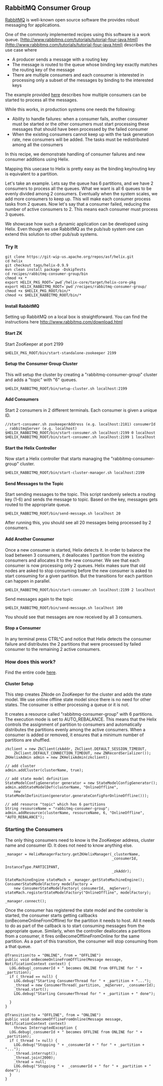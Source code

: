 <!---
Licensed to the Apache Software Foundation (ASF) under one
or more contributor license agreements.  See the NOTICE file
distributed with this work for additional information
regarding copyright ownership.  The ASF licenses this file
to you under the Apache License, Version 2.0 (the
"License"); you may not use this file except in compliance
with the License.  You may obtain a copy of the License at

  http://www.apache.org/licenses/LICENSE-2.0

Unless required by applicable law or agreed to in writing,
software distributed under the License is distributed on an
"AS IS" BASIS, WITHOUT WARRANTIES OR CONDITIONS OF ANY
KIND, either express or implied.  See the License for the
specific language governing permissions and limitations
under the License.
-->


RabbitMQ Consumer Group
-----------------------

[RabbitMQ](http://www.rabbitmq.com/) is well-known open source software the provides robust messaging for applications.

One of the commonly implemented recipes using this software is a work queue.  [http://www.rabbitmq.com/tutorials/tutorial-four-java.html](http://www.rabbitmq.com/tutorials/tutorial-four-java.html) describes the use case where

* A producer sends a message with a routing key
* The message is routed to the queue whose binding key exactly matches the routing key of the message
* There are multiple consumers and each consumer is interested in processing only a subset of the messages by binding to the interested keys

The example provided [here](http://www.rabbitmq.com/tutorials/tutorial-four-java.html) describes how multiple consumers can be started to process all the messages.

While this works, in production systems one needs the following:

* Ability to handle failures: when a consumer fails, another consumer must be started or the other consumers must start processing these messages that should have been processed by the failed consumer
* When the existing consumers cannot keep up with the task generation rate, new consumers will be added. The tasks must be redistributed among all the consumers

In this recipe, we demonstrate handling of consumer failures and new consumer additions using Helix.

Mapping this usecase to Helix is pretty easy as the binding key/routing key is equivalent to a partition.

Let's take an example. Lets say the queue has 6 partitions, and we have 2 consumers to process all the queues.
What we want is all 6 queues to be evenly divided among 2 consumers.
Eventually when the system scales, we add more consumers to keep up. This will make each consumer process tasks from 2 queues.
Now let's say that a consumer failed, reducing the number of active consumers to 2. This means each consumer must process 3 queues.

We showcase how such a dynamic application can be developed using Helix. Even though we use RabbitMQ as the pub/sub system one can extend this solution to other pub/sub systems.

### Try It

```
git clone https://git-wip-us.apache.org/repos/asf/helix.git
cd helix
git checkout tags/helix-0.9.9
mvn clean install package -DskipTests
cd recipes/rabbitmq-consumer-group/bin
chmod +x *
export HELIX_PKG_ROOT=`pwd`/helix-core/target/helix-core-pkg
export HELIX_RABBITMQ_ROOT=`pwd`/recipes/rabbitmq-consumer-group/
chmod +x $HELIX_PKG_ROOT/bin/*
chmod +x $HELIX_RABBITMQ_ROOT/bin/*
```

#### Install RabbitMQ

Setting up RabbitMQ on a local box is straightforward. You can find the instructions here
http://www.rabbitmq.com/download.html

#### Start ZK

Start ZooKeeper at port 2199

```
$HELIX_PKG_ROOT/bin/start-standalone-zookeeper 2199
```

#### Setup the Consumer Group Cluster

This will setup the cluster by creating a "rabbitmq-consumer-group" cluster and adds a "topic" with "6" queues.

```
$HELIX_RABBITMQ_ROOT/bin/setup-cluster.sh localhost:2199
```

#### Add Consumers

Start 2 consumers in 2 different terminals. Each consumer is given a unique ID.

```
//start-consumer.sh zookeeperAddress (e.g. localhost:2181) consumerId , rabbitmqServer (e.g. localhost)
$HELIX_RABBITMQ_ROOT/bin/start-consumer.sh localhost:2199 0 localhost
$HELIX_RABBITMQ_ROOT/bin/start-consumer.sh localhost:2199 1 localhost

```

#### Start the Helix Controller

Now start a Helix controller that starts managing the "rabbitmq-consumer-group" cluster.

```
$HELIX_RABBITMQ_ROOT/bin/start-cluster-manager.sh localhost:2199
```

#### Send Messages to the Topic

Start sending messages to the topic. This script randomly selects a routing key (1-6) and sends the message to topic.
Based on the key, messages gets routed to the appropriate queue.

```
$HELIX_RABBITMQ_ROOT/bin/send-message.sh localhost 20
```

After running this, you should see all 20 messages being processed by 2 consumers.

#### Add Another Consumer

Once a new consumer is started, Helix detects it. In order to balance the load between 3 consumers, it deallocates 1 partition from the existing consumers and allocates it to the new consumer. We see that
each consumer is now processing only 2 queues.
Helix makes sure that old nodes are asked to stop consuming before the new consumer is asked to start consuming for a given partition. But the transitions for each partition can happen in parallel.

```
$HELIX_RABBITMQ_ROOT/bin/start-consumer.sh localhost:2199 2 localhost
```

Send messages again to the topic

```
$HELIX_RABBITMQ_ROOT/bin/send-message.sh localhost 100
```

You should see that messages are now received by all 3 consumers.

#### Stop a Consumer

In any terminal press CTRL^C and notice that Helix detects the consumer failure and distributes the 2 partitions that were processed by failed consumer to the remaining 2 active consumers.


### How does this work?

Find the entire code [here](https://git-wip-us.apache.org/repos/asf?p=helix.git;a=tree;f=recipes/rabbitmq-consumer-group/src/main/java/org/apache/helix/recipes/rabbitmq).

#### Cluster Setup

This step creates ZNode on ZooKeeper for the cluster and adds the state model. We use online offline state model since there is no need for other states. The consumer is either processing a queue or it is not.

It creates a resource called "rabbitmq-consumer-group" with 6 partitions. The execution mode is set to AUTO_REBALANCE. This means that the Helix controls the assignment of partition to consumers and automatically distributes the partitions evenly among the active consumers. When a consumer is added or removed, it ensures that a minimum number of partitions are shuffled.

```
zkclient = new ZkClient(zkAddr, ZkClient.DEFAULT_SESSION_TIMEOUT,
    ZkClient.DEFAULT_CONNECTION_TIMEOUT, new ZNRecordSerializer());
ZKHelixAdmin admin = new ZKHelixAdmin(zkclient);

// add cluster
admin.addCluster(clusterName, true);

// add state model definition
StateModelConfigGenerator generator = new StateModelConfigGenerator();
admin.addStateModelDef(clusterName, "OnlineOffline",
    new StateModelDefinition(generator.generateConfigForOnlineOffline()));

// add resource "topic" which has 6 partitions
String resourceName = "rabbitmq-consumer-group";
admin.addResource(clusterName, resourceName, 6, "OnlineOffline", "AUTO_REBALANCE");
```

### Starting the Consumers

The only thing consumers need to know is the ZooKeeper address, cluster name and consumer ID. It does not need to know anything else.

```
_manager = HelixManagerFactory.getZKHelixManager(_clusterName,
                                                 _consumerId,
                                                 InstanceType.PARTICIPANT,
                                                 _zkAddr);

StateMachineEngine stateMach = _manager.getStateMachineEngine();
ConsumerStateModelFactory modelFactory =
    new ConsumerStateModelFactory(_consumerId, _mqServer);
stateMach.registerStateModelFactory("OnlineOffline", modelFactory);

_manager.connect();
```

Once the consumer has registered the state model and the controller is started, the consumer starts getting callbacks (onBecomeOnlineFromOffline) for the partition it needs to host. All it needs to do as part of the callback is to start consuming messages from the appropriate queue. Similarly, when the controller deallocates a partitions from a consumer, it fires onBecomeOfflineFromOnline for the same partition.
As a part of this transition, the consumer will stop consuming from a that queue.

```
@Transition(to = "ONLINE", from = "OFFLINE")
public void onBecomeOnlineFromOffline(Message message, NotificationContext context) {
  LOG.debug(_consumerId + " becomes ONLINE from OFFLINE for " + _partition);
  if (_thread == null) {
    LOG.debug("Starting ConsumerThread for " + _partition + "...");
    _thread = new ConsumerThread(_partition, _mqServer, _consumerId);
    _thread.start();
    LOG.debug("Starting ConsumerThread for " + _partition + " done");

  }
}

@Transition(to = "OFFLINE", from = "ONLINE")
public void onBecomeOfflineFromOnline(Message message, NotificationContext context)
    throws InterruptedException {
  LOG.debug(_consumerId + " becomes OFFLINE from ONLINE for " + _partition);
  if (_thread != null) {
    LOG.debug("Stopping " + _consumerId + " for " + _partition + "...");
    _thread.interrupt();
    _thread.join(2000);
    _thread = null;
    LOG.debug("Stopping " +  _consumerId + " for " + _partition + " done");
  }
}
```
